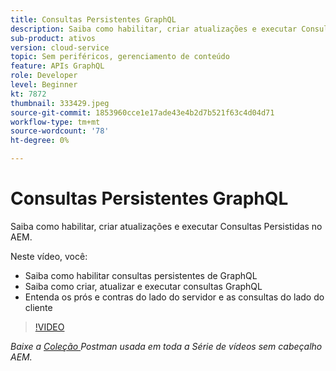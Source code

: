 ```yaml
---
title: Consultas Persistentes GraphQL
description: Saiba como habilitar, criar atualizações e executar Consultas Persistidas no AEM.
sub-product: ativos
version: cloud-service
topic: Sem periféricos, gerenciamento de conteúdo
feature: APIs GraphQL
role: Developer
level: Beginner
kt: 7872
thumbnail: 333429.jpeg
source-git-commit: 1853960cce1e17ade43e4b2d7b521f63c4d04d71
workflow-type: tm+mt
source-wordcount: '78'
ht-degree: 0%

---
```



# Consultas Persistentes GraphQL

Saiba como habilitar, criar atualizações e executar Consultas Persistidas no AEM.

Neste vídeo, você:

+ Saiba como habilitar consultas persistentes de GraphQL
+ Saiba como criar, atualizar e executar consultas GraphQL
+ Entenda os prós e contras do lado do servidor e as consultas do lado do cliente

>[!VIDEO](https://video.tv.adobe.com/v/333429/?quality=12&learn=on)

_Baixe a  [Coleção ](./assets/aem-headless-video-series.postman_collection.json) Postman usada em toda a Série de vídeos sem cabeçalho AEM._
